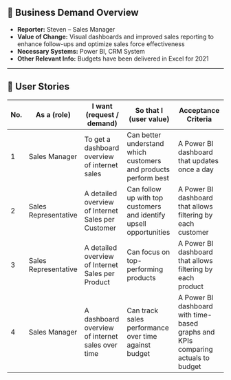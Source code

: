 ## 📌 Business Demand Overview

- **Reporter:** Steven – Sales Manager  
- **Value of Change:** Visual dashboards and improved sales reporting to enhance follow-ups and optimize sales force effectiveness  
- **Necessary Systems:** Power BI, CRM System  
- **Other Relevant Info:** Budgets have been delivered in Excel for 2021  

---

## 👥 User Stories

| No. | As a (role)          | I want (request / demand)                         | So that I (user value)                                                  | Acceptance Criteria                                                                   |
|-----|----------------------|---------------------------------------------------|-------------------------------------------------------------------------|----------------------------------------------------------------------------------------|
| 1   | Sales Manager        | To get a dashboard overview of internet sales     | Can better understand which customers and products perform best         | A Power BI dashboard that updates once a day                                          |
| 2   | Sales Representative | A detailed overview of Internet Sales per Customer| Can follow up with top customers and identify upsell opportunities      | A Power BI dashboard that allows filtering by each customer                           |
| 3   | Sales Representative | A detailed overview of Internet Sales per Product | Can focus on top-performing products                                    | A Power BI dashboard that allows filtering by each product                            |
| 4   | Sales Manager        | A dashboard overview of internet sales over time  | Can track sales performance over time against budget                    | A Power BI dashboard with time-based graphs and KPIs comparing actuals to budget      |
